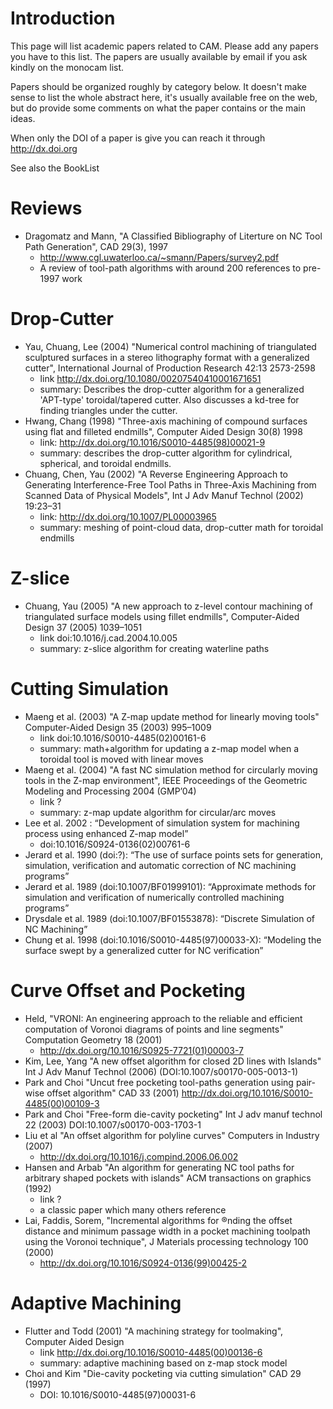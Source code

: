 # Introduction #

This page will list academic papers related to CAM. Please add any papers you have to this list. The papers are usually available by email if you ask kindly on the monocam list.

Papers should be organized roughly by category below. It doesn't make sense to list the whole abstract here, it's usually available free on the web, but do provide some comments on what the paper contains or the main ideas.

When only the DOI of a paper is give you can reach it through http://dx.doi.org

See also the BookList
# Reviews #
  * Dragomatz and Mann, "A Classified Bibliography of Literture on NC Tool Path Generation", CAD 29(3), 1997
    * http://www.cgl.uwaterloo.ca/~smann/Papers/survey2.pdf
    * A review of tool-path algorithms with around 200 references to pre-1997 work
# Drop-Cutter #
  * Yau, Chuang, Lee (2004) "Numerical control machining of triangulated sculptured surfaces in a stereo lithography format with a generalized cutter", International Journal of Production Research 42:13 2573-2598
    * link http://dx.doi.org/10.1080/00207540410001671651
    * summary: Describes the drop-cutter algorithm for a generalized 'APT-type' toroidal/tapered cutter. Also discusses a kd-tree for finding triangles under the cutter.
  * Hwang, Chang (1998) "Three-axis machining of compound surfaces using flat and filleted endmills", Computer Aided Design 30(8)  1998
    * link: http://dx.doi.org/10.1016/S0010-4485(98)00021-9
    * summary: describes the drop-cutter algorithm for cylindrical, spherical, and toroidal endmills.
  * Chuang, Chen, Yau (2002) "A Reverse Engineering Approach to Generating Interference-Free Tool Paths in Three-Axis Machining from Scanned Data of Physical Models", Int J Adv Manuf Technol (2002) 19:23–31
    * link: http://dx.doi.org/10.1007/PL00003965
    * summary: meshing of point-cloud data, drop-cutter math for toroidal endmills

# Z-slice #
  * Chuang, Yau (2005) "A new approach to z-level contour machining of triangulated surface models using fillet endmills", Computer-Aided Design 37 (2005) 1039–1051
    * link  doi:10.1016/j.cad.2004.10.005
    * summary: z-slice algorithm for creating waterline paths

# Cutting Simulation #
  * Maeng et al. (2003) "A Z-map update method for linearly moving tools" Computer-Aided Design 35 (2003) 995–1009
    * link doi:10.1016/S0010-4485(02)00161-6
    * summary: math+algorithm for updating a z-map model when a toroidal tool is moved with linear moves
  * Maeng et al. (2004) "A fast NC simulation method for circularly moving tools in the Z-map environment", IEEE Proceedings of the Geometric Modeling and Processing 2004 (GMP’04)
    * link ?
    * summary: z-map update algorithm for circular/arc moves
  * Lee et al. 2002 : “Development of simulation system for machining process using enhanced Z-map model”
    * doi:10.1016/S0924-0136(02)00761-6
  * Jerard et al. 1990 (doi:?): “The use of surface points sets for generation, simulation, verification and automatic correction of NC machining programs”
  * Jerard et al. 1989 (doi:10.1007/BF01999101): “Approximate methods for simulation and verification of numerically controlled machining programs”
  * Drysdale et al. 1989 (doi:10.1007/BF01553878): “Discrete Simulation of NC Machining”
  * Chung et al. 1998 (doi:10.1016/S0010-4485(97)00033-X): “Modeling the surface swept by a generalized cutter for NC verification”

# Curve Offset and Pocketing #
  * Held, "VRONI: An engineering approach to the reliable and efficient computation of Voronoi diagrams of points and line segments" Computation Geometry 18 (2001)
    * http://dx.doi.org/10.1016/S0925-7721(01)00003-7
  * Kim, Lee, Yang "A new offset algorithm for closed 2D lines with Islands" Int J Adv Manuf Technol (2006) (DOI:10.1007/s00170-005-0013-1)
  * Park and Choi "Uncut free pocketing tool-paths generation using pair-wise offset algorithm" CAD 33 (2001)  http://dx.doi.org/10.1016/S0010-4485(00)00109-3
  * Park and Choi "Free-form die-cavity pocketing" Int J adv manuf technol 22 (2003) DOI:10.1007/s00170-003-1703-1
  * Liu et al "An offset algorithm for polyline curves" Computers in Industry (2007)
    * http://dx.doi.org/10.1016/j.compind.2006.06.002
  * Hansen and Arbab "An algorithm for generating NC tool paths for arbitrary shaped pockets with islands" ACM transactions on graphics (1992)
    * link ?
    * a classic paper which many others reference
  * Lai, Faddis, Sorem, "Incremental algorithms for ®nding the offset distance and minimum passage width in a pocket machining toolpath using the Voronoi technique", J Materials processing technology 100 (2000)
    * http://dx.doi.org/10.1016/S0924-0136(99)00425-2
# Adaptive Machining #
  * Flutter and Todd (2001) "A machining strategy for toolmaking", Computer Aided Design
    * link http://dx.doi.org/10.1016/S0010-4485(00)00136-6
    * summary: adaptive machining based on z-map stock model
  * Choi and Kim "Die-cavity pocketing via cutting simulation" CAD 29 (1997)
    * DOI: 10.1016/S0010-4485(97)00031-6